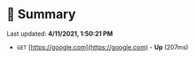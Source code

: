 # 📖 Summary
Last updated: **4/11/2021, 1:50:21 PM**

- `GET` [https://google.com](https://google.com) - **Up** (207ms)
